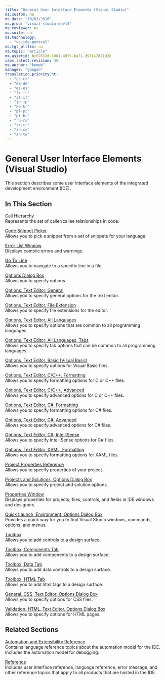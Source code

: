 ```yaml
---
title: "General User Interface Elements (Visual Studio)"
ms.custom: na
ms.date: "10/03/2016"
ms.prod: "visual-studio-dev14"
ms.reviewer: na
ms.suite: na
ms.technology: 
  - "vs-ide-general"
ms.tgt_pltfrm: na
ms.topic: "article"
ms.assetid: bc67652d-1001-4979-ba71-d57147d21928
caps.latest.revision: 35
ms.author: "kempb"
manager: "ghogen"
translation.priority.ht: 
  - "cs-cz"
  - "de-de"
  - "es-es"
  - "fr-fr"
  - "it-it"
  - "ja-jp"
  - "ko-kr"
  - "pl-pl"
  - "pt-br"
  - "ru-ru"
  - "tr-tr"
  - "zh-cn"
  - "zh-tw"
---
```

# General User Interface Elements (Visual Studio)
This section describes some user interface elements of the integrated development environment (IDE).  
  
## In This Section  
 [Call Hierarchy](../VS_IDE/call-hierarchy.md)  
 Represents the set of caller/callee relationships in code.  
  
 [Code Snippet Picker](../VS_IDE/code-snippet-picker.md)  
 Allows you to pick a snippet from a set of snippets for your language.  
  
 [Error List Window](../VS_IDE/error-list-window.md)  
 Displays compile errors and warnings.  
  
 [Go To Line](../VS_IDE/go-to-line.md)  
 Allows you to navigate to a specific line in a file.  
  
 [Options Dialog Box](../VS_IDE/options-dialog-box--visual-studio-.md)  
 Allows you to specify options.  
  
 [Options, Text Editor, General](../VS_IDE/options--text-editor--general.md)  
 Allows you to specify general options for the text editor.  
  
 [Options, Text Editor, File Extension](../VS_IDE/options--text-editor--file-extension.md)  
 Allows you to specify file extensions for the editor.  
  
 [Options, Text Editor, All Languages](../VS_IDE/options--text-editor--all-languages.md)  
 Allows you to specify options that are common to all programming languages.  
  
 [Options, Text Editor, All Languages, Tabs](../VS_IDE/options--text-editor--all-languages--tabs.md)  
 Allows you to specify tab options that can be common to all programming languages.  
  
 [Options, Text Editor, Basic (Visual Basic)](../VS_IDE/options--text-editor--basic--visual-basic-.md)  
 Allows you to specify options for Visual Basic files.  
  
 [Options, Text Editor, C/C++, Formatting](../VS_IDE/options--text-editor--c-c----formatting.md)  
 Allows you to specify formatting options for C or C++ files.  
  
 [Options, Text Editor, C/C++, Advanced](../VS_IDE/options--text-editor--c-c----advanced.md)  
 Allows you to specify advanced options for C or C++ files.  
  
 [Options, Text Editor, C#, Formatting](../VS_IDE/options--text-editor--csharp--formatting.md)  
 Allows you to specify formatting options for C# files.  
  
 [Options, Text Editor, C#, Advanced](../VS_IDE/options--text-editor--csharp--advanced.md)  
 Allows you to specify advanced options for C# files.  
  
 [Options, Text Editor, C#, IntelliSense](../VS_IDE/options--text-editor--csharp--intellisense.md)  
 Allows you to specify IntelliSense options for C# files.  
  
 [Options, Text Editor, XAML, Formatting](../VS_IDE/options--text-editor--xaml--formatting.md)  
 Allows you to specify formatting options for XAML files.  
  
 [Project Properties Reference](../VS_IDE/project-properties-reference.md)  
 Allows you to specify properties of your project.  
  
 [Projects and Solutions, Options Dialog Box](../VS_IDE/projects-and-solutions--options-dialog-box.md)  
 Allows you to specify project and solution options.  
  
 [Properties Window](../VS_IDE/properties-window.md)  
 Displays properties for projects, files, controls, and fields in IDE windows and designers.  
  
 [Quick Launch, Environment, Options Dialog Box](../VS_IDE/quick-launch--environment--options-dialog-box.md)  
 Provides a quick way for you to find Visual Studio windows, commands, options, and menus.  
  
 [Toolbox](../VS_IDE/toolbox.md)  
 Allows you to add controls to a design surface.  
  
 [Toolbox, Components Tab](../VS_IDE/toolbox--components-tab.md)  
 Allows you to add components to a design surface.  
  
 [Toolbox, Data Tab](../VS_IDE/toolbox--data-tab.md)  
 Allows you to add data controls to a design surface.  
  
 [Toolbox, HTML Tab](../VS_IDE/toolbox--html-tab.md)  
 Allows you to add html tags to a design surface.  
  
 [General, CSS, Text Editor, Options Dialog Box](../Topic/General,%20CSS,%20Text%20Editor,%20Options%20Dialog%20Box.md)  
 Allows you to specify options for CSS files.  
  
 [Validation, HTML, Text Editor, Options Dialog Box](../Topic/Validation,%20HTML,%20Text%20Editor,%20Options%20Dialog%20Box.md)  
 Allows you to specify options for HTML pages.  
  
## Related Sections  
 [Automation and Extensibility Reference](../Topic/Automation%20and%20Extensibility%20Reference.md)  
 Contains language reference topics about the automation model for the IDE. Includes the automation model for debugging.  
  
 [Reference](../VS_IDE/visual-studio-reference.md)  
 Includes user interface reference, language reference, error message, and other reference topics that apply to all products that are hosted in the IDE.